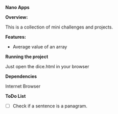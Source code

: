 <!-- Title — What is your app/project called? -->
**Nano Apps**
<!-- Overview — Why did you start this project? -->
**Overview:**

This is a collection of mini challenges and projects.
<!-- Features — What are some key things your project can do? -->
**Features:**

- Average value of an array


<!-- Running the project — How could someone else get your code working for them? -->
**Running the project** 

Just open the dice.html in your browser
<!-- Dependencies — What are the main outside resources your project needs to run? -->
**Dependencies**

Internet Browser

**ToDo List**

* [ ] Check if a sentence is a panagram.
 
<!-- **Contributors**

**Ways to contribute** -->
